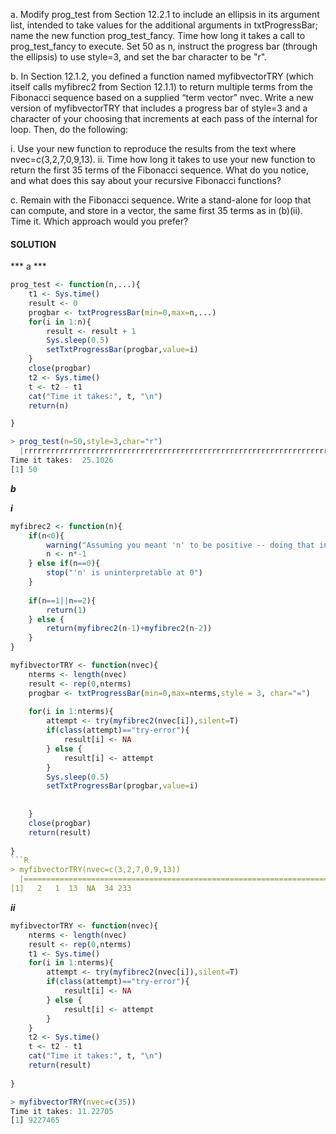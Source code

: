 a. Modify prog_test from Section 12.2.1 to include an ellipsis in its argument list, intended to take values for the additional arguments in txtProgressBar; name the new function prog_test_fancy. Time how long it takes a call to prog_test_fancy to execute. Set 50 as n, instruct the progress bar (through the ellipsis) to use style=3, and set the bar character to be "r".

b. In Section 12.1.2, you defined a function named myfibvectorTRY (which itself calls myfibrec2 from Section 12.1.1) to return multiple terms from the Fibonacci sequence based on a supplied “term vector” nvec. Write a new version of myfibvectorTRY that includes a progress bar of style=3 and a character of your choosing that increments at each pass of the internal for loop. Then, do the following:

i. Use your new function to reproduce the results from the text where nvec=c(3,2,7,0,9,13).
ii. Time how long it takes to use your new function to return the first 35 terms of the Fibonacci sequence. What do you notice, and what does this say about your recursive Fibonacci functions?

c. Remain with the Fibonacci sequence. Write a stand-alone for loop that can compute, and store in a vector, the same first 35 terms as in (b)(ii). Time it. Which approach would you prefer?

#### SOLUTION
*** a ***

```R
prog_test <- function(n,...){
    t1 <- Sys.time()
    result <- 0
    progbar <- txtProgressBar(min=0,max=n,...)
    for(i in 1:n){
        result <- result + 1
        Sys.sleep(0.5)
        setTxtProgressBar(progbar,value=i)
    }
    close(progbar)
    t2 <- Sys.time()
    t <- t2 - t1
    cat("Time it takes:", t, "\n")
    return(n)

}
```
```R
> prog_test(n=50,style=3,char="r")
  |rrrrrrrrrrrrrrrrrrrrrrrrrrrrrrrrrrrrrrrrrrrrrrrrrrrrrrrrrrrrrrrrrrrr| 100%
Time it takes:  25.1026
[1] 50
```
***b***

***i***
```R
myfibrec2 <- function(n){
    if(n<0){
        warning("Assuming you meant 'n' to be positive -- doing that instead")
        n <- n*-1
    } else if(n==0){
        stop("'n' is uninterpretable at 0")
    }
    
    if(n==1||n==2){
        return(1)
    } else {
        return(myfibrec2(n-1)+myfibrec2(n-2))
    }
}

myfibvectorTRY <- function(nvec){
    nterms <- length(nvec)
    result <- rep(0,nterms)
    progbar <- txtProgressBar(min=0,max=nterms,style = 3, char="=")
    
    for(i in 1:nterms){
        attempt <- try(myfibrec2(nvec[i]),silent=T)
        if(class(attempt)=="try-error"){
            result[i] <- NA
        } else {
            result[i] <- attempt
        }
        Sys.sleep(0.5)
        setTxtProgressBar(progbar,value=i)
    
        
    }
    close(progbar)
    return(result)
    
}
```R
> myfibvectorTRY(nvec=c(3,2,7,0,9,13))
  |====================================================================| 100%
[1]   2   1  13  NA  34 233
```

***ii***
```R
myfibvectorTRY <- function(nvec){
    nterms <- length(nvec)
    result <- rep(0,nterms)
    t1 <- Sys.time()
    for(i in 1:nterms){
        attempt <- try(myfibrec2(nvec[i]),silent=T)
        if(class(attempt)=="try-error"){
            result[i] <- NA
        } else {
            result[i] <- attempt
        } 
    }
    t2 <- Sys.time()
    t <- t2 - t1
    cat("Time it takes:", t, "\n")
    return(result)
    
}
```
```R
> myfibvectorTRY(nvec=c(35))
Time it takes: 11.22705 
[1] 9227465
```

